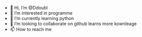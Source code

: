 - 👋 Hi, I’m @Ddoubl
- 👀 I’m interested in programme
- 🌱 I’m currently learning python
- 💞️ I’m looking to collaborate on github learns more kownleage
- 📫 How to reach me 

<!---
Ddoubl/Ddoubl is a ✨ special ✨ repository because its `README.md` (this file) appears on your GitHub profile.
You can click the Preview link to take a look at your changes.
--->
